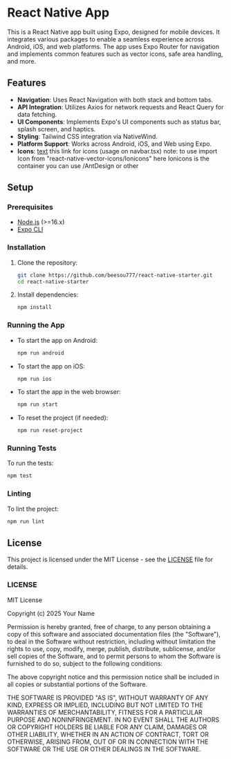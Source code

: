 
# React Native App

This is a React Native app built using Expo, designed for mobile devices. It integrates various packages to enable a seamless experience across Android, iOS, and web platforms. The app uses Expo Router for navigation and implements common features such as vector icons, safe area handling, and more.

## Features

- **Navigation**: Uses React Navigation with both stack and bottom tabs.
- **API Integration**: Utilizes Axios for network requests and React Query for data fetching.
- **UI Components**: Implements Expo's UI components such as status bar, splash screen, and haptics.
- **Styling**: Tailwind CSS integration via NativeWind.
- **Platform Support**: Works across Android, iOS, and Web using Expo.
- **Icons**: [text](https://oblador.github.io/react-native-vector-icons/) this link for icons (usage on navbar.tsx) note: to use import Icon from "react-native-vector-icons/Ionicons" here Ionicons is the container you can use /AntDesign or other 
## Setup

### Prerequisites

- [Node.js](https://nodejs.org/) (>=16.x)
- [Expo CLI](https://docs.expo.dev/get-started/installation/)

### Installation

1. Clone the repository:
    ```bash
    git clone https://github.com/beesou777/react-native-starter.git
    cd react-native-starter
    ```

2. Install dependencies:
    ```bash
    npm install
    ```

### Running the App

- To start the app on Android:
    ```bash
    npm run android
    ```

- To start the app on iOS:
    ```bash
    npm run ios
    ```

- To start the app in the web browser:
    ```bash
    npm run start
    ```

- To reset the project (if needed):
    ```bash
    npm run reset-project
    ```

### Running Tests

To run the tests:
```bash
npm test
```

### Linting

To lint the project:
```bash
npm run lint
```

## License

This project is licensed under the MIT License - see the [LICENSE](./LICENSE) file for details.

### LICENSE

MIT License

Copyright (c) 2025 Your Name

Permission is hereby granted, free of charge, to any person obtaining a copy
of this software and associated documentation files (the "Software"), to deal
in the Software without restriction, including without limitation the rights
to use, copy, modify, merge, publish, distribute, sublicense, and/or sell
copies of the Software, and to permit persons to whom the Software is
furnished to do so, subject to the following conditions:

The above copyright notice and this permission notice shall be included in all
copies or substantial portions of the Software.

THE SOFTWARE IS PROVIDED "AS IS", WITHOUT WARRANTY OF ANY KIND, EXPRESS OR
IMPLIED, INCLUDING BUT NOT LIMITED TO THE WARRANTIES OF MERCHANTABILITY,
FITNESS FOR A PARTICULAR PURPOSE AND NONINFRINGEMENT. IN NO EVENT SHALL THE
AUTHORS OR COPYRIGHT HOLDERS BE LIABLE FOR ANY CLAIM, DAMAGES OR OTHER
LIABILITY, WHETHER IN AN ACTION OF CONTRACT, TORT OR OTHERWISE, ARISING FROM,
OUT OF OR IN CONNECTION WITH THE SOFTWARE OR THE USE OR OTHER DEALINGS IN THE
SOFTWARE.